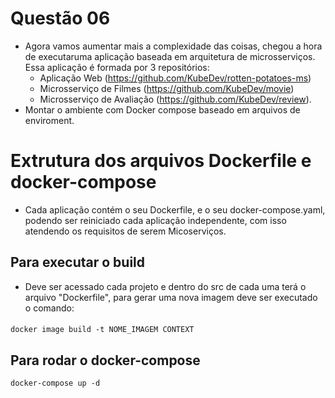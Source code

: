 # Questão 06 
- Agora vamos aumentar mais a complexidade das coisas, chegou a hora de executaruma aplicação baseada em arquitetura de microsserviços. Essa aplicação é formada por 3 repositórios: 
    - Aplicação Web (https://github.com/KubeDev/rotten-potatoes-ms)
    - Microsserviço de Filmes (https://github.com/KubeDev/movie)
    - Microsserviço de Avaliação (https://github.com/KubeDev/review). 
- Montar o ambiente com Docker compose baseado em arquivos de enviroment.

# Extrutura dos arquivos Dockerfile e docker-compose
- Cada aplicação contém o seu Dockerfile, e o seu docker-compose.yaml, podendo ser reiniciado cada aplicação independente, com isso atendendo os requisitos de serem Micoserviços.
## Para executar o build
- Deve ser acessado cada projeto e dentro do src de cada uma terá o arquivo "Dockerfile", para gerar uma nova imagem deve ser executado o comando:
####
    docker image build -t NOME_IMAGEM CONTEXT
## Para rodar o docker-compose
    docker-compose up -d